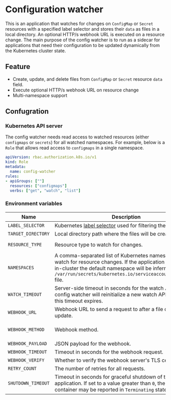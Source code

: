# Configuration watcher

This is an application that watches for changes on `ConfigMap` or `Secret` resources with a specified label selector and stores their `data` as files in a local directory.
An optional HTTP/s webhook URL is executed on a resource change.
The main purpose of the config watcher is to run as a sidecar for applications that need their configuration to be updated dynamically from the Kubernetes cluster state.

## Feature

- Create, update, and delete files from `ConfigMap` or `Secret` resource `data` field.
- Execute optional HTTP/s webhook URL on resource change
- Multi-namespace support

## Confugration

### Kubernetes API server

The config watcher needs read access to watched resources (either `configmaps` or `secrets`) for all watched namespaces.
For example, below is a `Role` that allows read access to `configmaps` in a single namespace.

```yaml
apiVersion: rbac.authorization.k8s.io/v1
kind: Role
metadata:
  name: config-watcher
rules:
- apiGroups: [""]
  resources: ["configmaps"]
  verbs: ["get", "watch", "list"]
```

### Environment variables

| Name             | Description                                            | Default   | Type | Required |
|------------------|--------------------------------------------------------|-----------|------|---------|
| `LABEL_SELECTOR` | Kubernetes [label selector](https://kubernetes.io/docs/concepts/overview/working-with-objects/labels/#label-selectors) used for filtering the resources.  | `null` | string | `true` |
| `TARGET_DIRECTORY` | Local directory path where the files will be created.  | `null` | string | `true` |
| `RESOURCE_TYPE` | Resource type to watch for changes.  | `config_map` | `config_map` or `secret` | `false` |
| `NAMESPACES` | A comma-separated list of Kubernetes namespaces to watch for resource changes. If the application is running in-cluster the default namespace will be inferred from `/var/run/secrets/kubernetes.io/serviceaccount/namespace` file. | `default` | string | `false` |
| `WATCH_TIMEOUT` | Server-side timeout in seconds for the watch API call. The config watcher will reinitialize a new watch API call once this timeout expires. | `60` | `seconds` | `false` |
| `WEBHOOK_URL` | Webhook URL to send a request to after a file content update. | `null` | `string` | `false` |
| `WEBHOOK_METHOD` | Webhook method. | `GET` | `GET`, `POST`, `PUT` or `PATCH` | `false` |
| `WEBHOOK_PAYLOAD` | JSON payload for the webhook. | `null` | `JSON` | `false` |
| `WEBHOOK_TIMEOUT` | Timeout in seconds for the webhook request. | `60` | `seconds` | `false` |
| `WEBHOOK_VERIFY` | Whether to verify the webhook server's TLS certificate. | `true` | `boolean` | `false` |
| `RETRY_COUNT` | The number of retries for all requests. | `5` | `int` | `false` |
| `SHUTDOWN_TIMEOUT` | Timeout in seconds for graceful shutdown of the application. If set to a value greater than `0`, the watcher container may be reported in `Terminating` state. | `0` | `seconds` | `false` |
